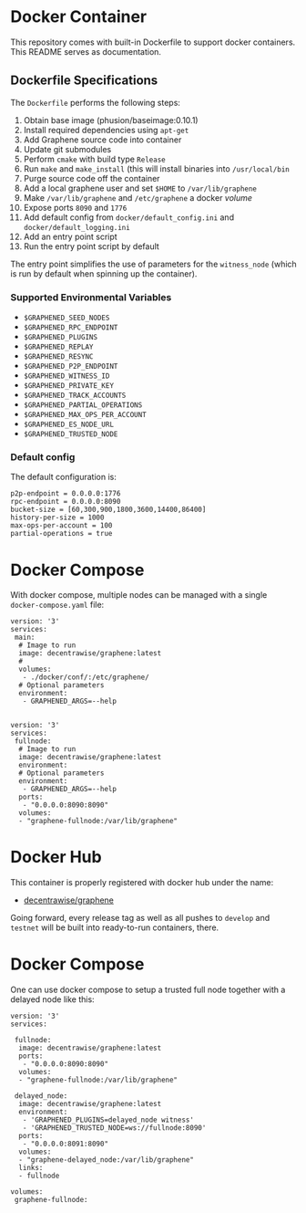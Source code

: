 # Docker Container

This repository comes with built-in Dockerfile to support docker
containers. This README serves as documentation.

## Dockerfile Specifications

The `Dockerfile` performs the following steps:

1. Obtain base image (phusion/baseimage:0.10.1)
2. Install required dependencies using `apt-get`
3. Add Graphene source code into container
4. Update git submodules
5. Perform `cmake` with build type `Release`
6. Run `make` and `make_install` (this will install binaries into `/usr/local/bin`
7. Purge source code off the container
8. Add a local graphene user and set `$HOME` to `/var/lib/graphene`
9. Make `/var/lib/graphene` and `/etc/graphene` a docker *volume*
10. Expose ports `8090` and `1776`
11. Add default config from `docker/default_config.ini` and
    `docker/default_logging.ini`
12. Add an entry point script
13. Run the entry point script by default

The entry point simplifies the use of parameters for the `witness_node`
(which is run by default when spinning up the container).

### Supported Environmental Variables

* `$GRAPHENED_SEED_NODES`
* `$GRAPHENED_RPC_ENDPOINT`
* `$GRAPHENED_PLUGINS`
* `$GRAPHENED_REPLAY`
* `$GRAPHENED_RESYNC`
* `$GRAPHENED_P2P_ENDPOINT`
* `$GRAPHENED_WITNESS_ID`
* `$GRAPHENED_PRIVATE_KEY`
* `$GRAPHENED_TRACK_ACCOUNTS`
* `$GRAPHENED_PARTIAL_OPERATIONS`
* `$GRAPHENED_MAX_OPS_PER_ACCOUNT`
* `$GRAPHENED_ES_NODE_URL`
* `$GRAPHENED_TRUSTED_NODE`

### Default config

The default configuration is:

    p2p-endpoint = 0.0.0.0:1776
    rpc-endpoint = 0.0.0.0:8090
    bucket-size = [60,300,900,1800,3600,14400,86400]
    history-per-size = 1000
    max-ops-per-account = 100
    partial-operations = true

# Docker Compose

With docker compose, multiple nodes can be managed with a single
`docker-compose.yaml` file:

    version: '3'
    services:
     main:
      # Image to run
      image: decentrawise/graphene:latest
      # 
      volumes:
       - ./docker/conf/:/etc/graphene/
      # Optional parameters
      environment:
       - GRAPHENED_ARGS=--help


    version: '3'
    services:
     fullnode:
      # Image to run
      image: decentrawise/graphene:latest
      environment:
      # Optional parameters
      environment:
       - GRAPHENED_ARGS=--help
      ports:
       - "0.0.0.0:8090:8090"
      volumes:
      - "graphene-fullnode:/var/lib/graphene"


# Docker Hub

This container is properly registered with docker hub under the name:

* [decentrawise/graphene](https://hub.docker.com/r/decentrawise/graphene/)

Going forward, every release tag as well as all pushes to `develop` and
`testnet` will be built into ready-to-run containers, there.

# Docker Compose

One can use docker compose to setup a trusted full node together with a
delayed node like this:

```
version: '3'
services:

 fullnode:
  image: decentrawise/graphene:latest
  ports:
   - "0.0.0.0:8090:8090"
  volumes:
  - "graphene-fullnode:/var/lib/graphene"

 delayed_node:
  image: decentrawise/graphene:latest
  environment:
   - 'GRAPHENED_PLUGINS=delayed_node witness'
   - 'GRAPHENED_TRUSTED_NODE=ws://fullnode:8090'
  ports:
   - "0.0.0.0:8091:8090"
  volumes:
  - "graphene-delayed_node:/var/lib/graphene"
  links: 
  - fullnode

volumes:
 graphene-fullnode:
```
